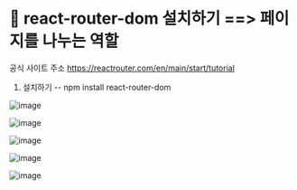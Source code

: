 # 🍊 react-router-dom 설치하기 ==> 페이지를 나누는 역할

공식 사이트 주소 https://reactrouter.com/en/main/start/tutorial

1) 설치하기 -- npm install react-router-dom

![image](https://github.com/hyunju960429/React/assets/145514544/288463fd-4a80-47bc-9814-ded10f3bd1aa)

![image](https://github.com/hyunju960429/React/assets/145514544/38479ed5-d990-489e-b911-dc749f5ef8c6)

![image](https://github.com/hyunju960429/React/assets/145514544/a2190b72-1eeb-4710-b6af-87e79e58c5c2)

![image](https://github.com/hyunju960429/React/assets/145514544/44c456ee-2b2d-41c5-bed3-c9cb0e0c21c0)

![image](https://github.com/hyunju960429/React/assets/145514544/872d0980-934d-4fe6-a890-d2c95cfe9b73)
